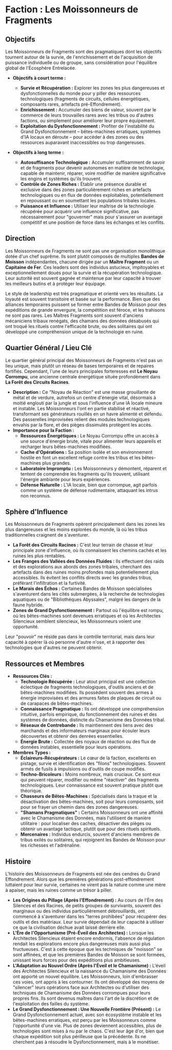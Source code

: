 # Faction : Les Moissonneurs de Fragments

## Objectifs

Les Moissonneurs de Fragments sont des pragmatiques dont les objectifs tournent autour de la survie, de l'enrichissement et de l'acquisition de puissance individuelle ou de groupe, sans considération pour l'équilibre global de l'Écosphère Entrelacée.

*   **Objectifs à court terme :**
    *   **Survie et Récupération :** Explorer les zones les plus dangereuses et dysfonctionnelles du monde pour y piller des ressources technologiques (fragments de circuits, cellules énergétiques, composants rares, artefacts pré-Effondrement).
    *   **Enrichissement :** Accumuler des biens de valeur, souvent par le commerce de leurs trouvailles rares avec les tribus ou d'autres factions, ou simplement pour améliorer leur propre équipement.
    *   **Exploitation du Dysfonctionnement :** Profiter de l'instabilité du Grand Dysfonctionnement – bêtes-machines erratiques, systèmes d'IA locaux en déroute – pour accéder à des zones ou des ressources auparavant inaccessibles ou trop dangereuses.

*   **Objectifs à long terme :**
    *   **Autosuffisance Technologique :** Accumuler suffisamment de savoir et de fragments pour devenir autonomes en matière de technologie, capable de maintenir, réparer, voire modifier de manière significative les engins et systèmes qu'ils trouvent.
    *   **Contrôle de Zones Riches :** Établir une présence durable et exclusive dans des zones particulièrement riches en artefacts technologiques ou en flux de données exploitables, potentiellement en repoussant ou en soumettant les populations tribales locales.
    *   **Puissance et Influence :** Utiliser leur maîtrise de la technologie récupérée pour acquérir une influence significative, pas nécessairement pour "gouverner" mais pour s'assurer un avantage compétitif et une position de force dans les échanges et les conflits.

## Direction

Les Moissonneurs de Fragments ne sont pas une organisation monolithique dotée d'un chef suprême. Ils sont plutôt composés de multiples **Bandes de Moisson** indépendantes, chacune dirigée par un **Maître Fragment** ou un **Capitaine de Fer**. Ces leaders sont des individus astucieux, impitoyables et exceptionnellement doués pour la survie et la récupération technologique. Leur autorité est souvent gagnée et maintenue par leur capacité à trouver les meilleurs butins et à protéger leur équipage.

Le style de leadership est très pragmatique et orienté vers les résultats. La loyauté est souvent transitoire et basée sur la performance. Bien que des alliances temporaires puissent se former entre Bandes de Moisson pour des expéditions de grande envergure, la compétition est féroce, et les trahisons ne sont pas rares. Les Maîtres Fragments sont souvent d'anciens mécaniciens tribaux renégats, des chamans des données désabusés qui ont troqué les rituels contre l'efficacité brute, ou des solitaires qui ont développé une compréhension unique de la technologie en ruine.

## Quartier Général / Lieu Clé

Le quartier général principal des Moissonneurs de Fragments n'est pas un lieu unique, mais plutôt un réseau de bases temporaires et de repaires fortifiés. Cependant, l'une de leurs principales forteresses est **Le Noyau Corrompu**, une ancienne centrale énergétique située profondément dans **La Forêt des Circuits Racines**.

*   **Description :** Ce "Noyau de Réaction" est une masse grouillante de métal et de verdure, autrefois un centre d'énergie vital, désormais à moitié englouti par la jungle et sous l'influence d'une IA locale mineure et instable. Les Moissonneurs l'ont en partie stabilisé et réactivé, transformant ses générateurs rouillés en un havre alimenté et défendu. Des passerelles improvisées relient des modules technologiques envahis par la flore, et des pièges dissimulés protègent les accès.
*   **Importance pour la Faction :**
    *   **Ressources Énergétiques :** Le Noyau Corrompu offre un accès à une source d'énergie brute, vitale pour alimenter leurs appareils et recharger leurs bêtes-machines modifiées.
    *   **Cache d'Opérations :** Sa position isolée et son environnement hostile en font un excellent refuge contre les tribus et les bêtes-machines plus grandes.
    *   **Laboratoire Impromptu :** Les Moissonneurs y démontent, réparent et tentent de comprendre les fragments qu'ils trouvent, utilisant l'énergie ambiante pour leurs expériences.
    *   **Défense Naturelle :** L'IA locale, bien que corrompue, agit parfois comme un système de défense rudimentaire, attaquant les intrus non reconnus.

## Sphère d'Influence

Les Moissonneurs de Fragments opèrent principalement dans les zones les plus dangereuses et les moins explorées du monde, là où les tribus traditionnelles craignent de s'aventurer.

*   **La Forêt des Circuits Racines :** C'est leur terrain de chasse et leur principale zone d'influence, où ils connaissent les chemins cachés et les ruines les plus rentables.
*   **Les Franges des Vallées des Données Fluides :** Ils effectuent des raids et des explorations aux abords des zones tribales, cherchant des artefacts dans des ruines moins profondes mais potentiellement plus accessibles. Ils évitent les conflits directs avec les grandes tribus, préférant l'infiltration et la furtivité.
*   **Le Marais des Échos :** Certaines Bandes de Moisson spécialisées s'aventurent dans les cités submergées, à la recherche de technologies aquatiques ou de "Bibliothèques Abyssales", malgré les dangers de la faune hybride.
*   **Zones de Grand Dysfonctionnement :** Partout où l'équilibre est rompu, où les bêtes-machines sont devenues erratiques et où les Architectes Silencieux semblent silencieux, les Moissonneurs voient une opportunité.

Leur "pouvoir" ne réside pas dans le contrôle territorial, mais dans leur capacité à opérer là où personne d'autre n'ose, et à rapporter des technologies que d'autres ne peuvent obtenir.

## Ressources et Membres

*   **Ressources Clés :**
    *   **Technologie Récupérée :** Leur atout principal est une collection éclectique de fragments technologiques, d'outils anciens et de bêtes-machines modifiées. Ils possèdent souvent des armes à énergie improvisées et des armures faites de plaques de circuit ou de carapaces de bêtes-machines.
    *   **Connaissance Pragmatique :** Ils ont développé une compréhension intuitive, parfois empirique, du fonctionnement des ruines et des systèmes de données, distincte du Chamanisme des Données tribal.
    *   **Réseaux de Contrebande :** Ils maintiennent des liens avec des marchands et des informateurs marginaux pour écouler leurs découvertes et obtenir des denrées essentielles.
    *   **Énergie Brute :** Collectée des noyaux de réaction ou des flux de données instables, essentielle pour leurs opérations.
*   **Membres Types :**
    *   **Éclaireurs-Récupérateurs :** Le cœur de la faction, excellents en pistage, survie et identification des "filons" technologiques. Souvent armés de fusils à impulsions ou d'outils de coupe modifiés.
    *   **Techno-Bricoleurs :** Moins nombreux, mais cruciaux. Ce sont eux qui peuvent réparer, modifier ou même "réactiver" des fragments technologiques. Leur connaissance est souvent pratique plutôt que théorique.
    *   **Chasseurs de Bêtes-Machines :** Spécialisés dans la traque et la désactivation des bêtes-machines, soit pour leurs composants, soit pour se frayer un chemin dans des zones dangereuses.
    *   **"Shamans Pragmatiques" :** Certains Moissonneurs ont une affinité avec le Chamanisme des Données, mais l'utilisent de manière utilitaire : pour localiser des caches, désactiver des pièges ou obtenir un avantage tactique, plutôt que pour des rituels spirituels.
    *   **Mercenaires :** Individus endurcis, souvent d'anciens membres de tribus exilés ou solitaires, qui rejoignent les Bandes de Moisson pour les richesses et l'adrénaline.

## Histoire

L'histoire des Moissonneurs de Fragments est née des cendres du Grand Effondrement. Alors que les premières générations post-effondrement luttaient pour leur survie, certaines ne virent pas la nature comme une mère à apaiser, mais les ruines comme un trésor à piller.

*   **Les Origines du Pillage (Après l'Effondrement) :** Au cours de l'Ère des Silences et des Racines, de petits groupes de survivants, souvent des marginaux ou des individus particulièrement débrouillards, ont commencé à s'aventurer dans les "terres prohibées" pour récupérer des outils et des matériaux. Leur survie dépendait de leur capacité à utiliser ce que la civilisation déchue avait laissé derrière elle.
*   **L'Ère de l'Opportunisme (Pré-Éveil des Architectes) :** Lorsque les Architectes Silencieux étaient encore endormis, l'absence de régulation rendait les explorations encore plus dangereuses mais aussi plus fructueuses. C'est à cette époque que les techniques de "moisson" se sont affinées, et que les premières Bandes de Moisson se sont formées, unissant leurs forces pour des expéditions plus ambitieuses.
*   **L'Adaptation au Nouvel Ordre (Après l'Éveil et le Chamanisme) :** L'éveil des Architectes Silencieux et la naissance du Chamanisme des Données ont apporté un nouvel équilibre. Les Moissonneurs, loin d'embrasser ces voies, ont appris à les contourner. Ils ont développé des moyens de "silencer" leurs opérations face aux Architectes ou d'utiliser des techniques de Chamanisme des Données corrompues pour leurs propres fins. Ils sont devenus maîtres dans l'art de la discrétion et de l'exploitation des failles du système.
*   **Le Grand Dysfonctionnement : Une Nouvelle Frontière (Présent) :** Le Grand Dysfonctionnement actuel, avec son écosystème instable et les bêtes-machines erratiques, est perçu par les Moissonneurs comme l'opportunité d'une vie. Plus de zones deviennent accessibles, plus de technologies sont mises à nu par le chaos. C'est leur âge d'or, bien que chaque expédition soit plus périlleuse que la précédente. Ils ne cherchent pas à résoudre le Dysfonctionnement, mais à le monétiser.